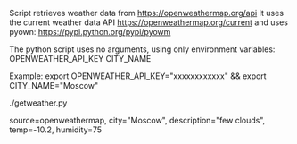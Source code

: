 Script retrieves weather data from https://openweathermap.org/api
It uses the current weather data API https://openweathermap.org/current and uses pyown: https://pypi.python.org/pypi/pyowm

The python script uses no arguments, using only environment variables:
OPENWEATHER_API_KEY
CITY_NAME

Example:
export OPENWEATHER_API_KEY="xxxxxxxxxxxx" && export CITY_NAME="Moscow"

./getweather.py

source=openweathermap, city="Moscow", description="few clouds", temp=-10.2, humidity=75
